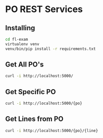 # PO REST Services

## Installing

```bash
cd fl-exam
virtualenv venv
venv/bin/pip install -r requirements.txt
```
## Get All PO's

```bash
curl -i http://localhost:5000/
```

## Get Specific PO

```bash
curl -i http://localhost:5000/{po}
```

## Get Lines from PO

```bash
curl -i http://localhost:5000/{po}/{line}
```
